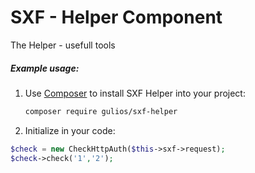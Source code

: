 # SXF - Helper Component

The Helper - usefull tools



##### Example usage:

1. Use [Composer](http://getcomposer.org) to install SXF Helper into your project:

    ```bash
    composer require gulios/sxf-helper
    ```

1. Initialize in your code:


```php
$check = new CheckHttpAuth($this->sxf->request);
$check->check('1','2');
```
